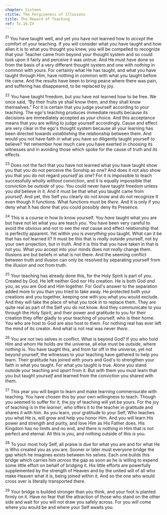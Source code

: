 ```yaml
---
chapter: Sixteen
ctitle: The Forgiveness of Illusions
title: The Reward of Teaching
ref: Tx.16.IV
---
```


<sup>21</sup> You have taught well, and yet you have not learned how to *accept*
the comfort of your teaching. If you will consider what you have taught
and how alien it is to what you thought you knew, you will be compelled
to recognize that your Teacher came from beyond your thought system and
so could look upon it fairly and perceive it was untrue. And He must
have done so from the basis of a very different thought system and one
with *nothing* in common with yours. For certainly what He has taught,
and what you have taught through Him, have nothing in common with what
you taught before He came. And the results have been to bring peace
where there was pain, and suffering has disappeared, to be replaced by
joy.

<sup>22</sup> You have taught freedom, but you have not learned how to be free. We
once said, “By their fruits ye shall know them, and they shall know
themselves.” For it is certain that you judge yourself according to your
teaching. The ego's teaching produces immediate results because its
decisions are immediately accepted as *your* choice. And this acceptance
means that you are willing to judge yourself accordingly. Cause and
effect are very clear in the ego's thought system because all your
learning has been directed towards *establishing* the relationship
between them. And would you not have faith in what you have so
diligently taught yourself to believe? Yet remember how much care you
have exerted in choosing its witnesses and in avoiding those which spoke
for the cause of truth and *its* effects.

<sup>23</sup> Does not the fact that you have not learned what you have taught show
you that you do not perceive the Sonship as one? And does it not also
show you that you do not regard *yourself* as one? For it is impossible
to teach successfully wholly *without* conviction, and it is equally
impossible that conviction be *outside* of you. You could never have
taught freedom unless you *did* believe in it. And it must be that what
you taught came from *yourself*. And yet, this Self you clearly do not
*know* and do not recognize It even though It functions. What functions
must be *there*. And it is only if you deny what It has *done* that you
could possibly deny Its Presence.

<sup>24</sup> This is a course in how to know yourself. You *have* taught what you
are but have not let what you are teach *you*. You have been very
careful to avoid the obvious and not to see the *real* cause and effect
relationship that is perfectly apparent. Yet within you is *everything*
you taught. What can it be that has *not* learned it? It must be this
that is *really* outside yourself, not by your own projection, but in
*truth*. And it is this that you have taken in that is *not* you. What
you accept into your minds does not *really* change them. Illusions are
but beliefs in what is not there. And the seeming conflict between truth
and illusion can only be resolved by separating yourself from the
*illusion* and *not* from truth.

<sup>25</sup> Your teaching has already done this, for the Holy Spirit is part of
*you*. Created by God, He left neither God nor His creation. He is both
God *and* you, as you are God and Him together. For God's answer to the
separation added more to you than you tried to take away. He protected
both your creations and you together, keeping one with you what you
would exclude. And they will take the place of what you took in to
replace them. They are quite real as part of the Self you do not know.
And they communicate to you through the Holy Spirit, and their power and
gratitude to you for their creation they offer gladly to your teaching
of yourself, who is their home. You who are host to God are also host to
them. For nothing real has ever left the mind of its creator. And what
is not real was never *there*.

<sup>26</sup> You are not two selves in conflict. What is beyond God? If you who
hold Him and whom He holds *are* the universe, all else must be
*outside*, where *nothing* is. You have taught this, and from far off in
the universe, yet not beyond yourself, the witnesses to your teaching
have gathered to help you learn. Their gratitude has joined with yours
and God's to strengthen your faith in what you taught. For what you
taught is true. Alone you stand outside your teaching and *apart* from
it. But *with* them you must learn that you but taught *yourself* and
learned from the conviction you shared with them.

<sup>27</sup> This year you will begin to learn and make learning commensurate with
teaching. You have chosen this by your own willingness to teach. Though
you seemed to suffer for it, the joy of teaching will yet be yours. For
the joy of teaching is in the *learner*, who offers it to the teacher in
gratitude and shares it with him. As you learn, your gratitude to your
Self, Who teaches you what He is, will grow and help you honor Him. And
you will learn His power and strength and purity, and love Him as His
Father does. His Kingdom has no limits and no end, and there is nothing
in Him that is not perfect and eternal. All this is *you*, and nothing
outside of this *is* you.

<sup>28</sup> To your most holy Self, all praise is due for what you are and for
what He is Who created you as you are. Sooner or later must everyone
bridge the gap which he imagines exists between his selves. Each one
builds this bridge which carries him *across* the gap as soon as he is
willing to expend some little effort on behalf of bridging it. His
little efforts are powerfully supplemented by the strength of Heaven and
by the united will of all who make Heaven what it is, being joined
within it. And so the one who would cross over is literally transported
there.

<sup>29</sup> Your bridge is builded stronger than you think, and your foot is
planted firmly on it. Have no fear that the attraction of those who
stand on the other side and wait for you will not draw you safely
across. For you *will* come where you would be and where your Self
awaits you.

